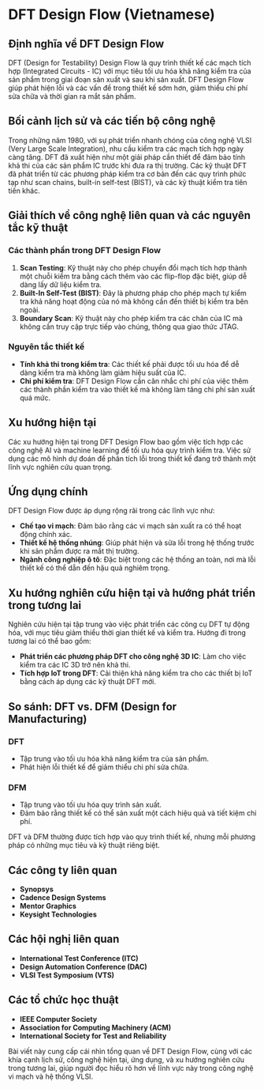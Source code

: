 # DFT Design Flow (Vietnamese)

## Định nghĩa về DFT Design Flow
DFT (Design for Testability) Design Flow là quy trình thiết kế các mạch tích hợp (Integrated Circuits - IC) với mục tiêu tối ưu hóa khả năng kiểm tra của sản phẩm trong giai đoạn sản xuất và sau khi sản xuất. DFT Design Flow giúp phát hiện lỗi và các vấn đề trong thiết kế sớm hơn, giảm thiểu chi phí sửa chữa và thời gian ra mắt sản phẩm.

## Bối cảnh lịch sử và các tiến bộ công nghệ
Trong những năm 1980, với sự phát triển nhanh chóng của công nghệ VLSI (Very Large Scale Integration), nhu cầu kiểm tra các mạch tích hợp ngày càng tăng. DFT đã xuất hiện như một giải pháp cần thiết để đảm bảo tính khả thi của các sản phẩm IC trước khi đưa ra thị trường. Các kỹ thuật DFT đã phát triển từ các phương pháp kiểm tra cơ bản đến các quy trình phức tạp như scan chains, built-in self-test (BIST), và các kỹ thuật kiểm tra tiên tiến khác.

## Giải thích về công nghệ liên quan và các nguyên tắc kỹ thuật
### Các thành phần trong DFT Design Flow
1. **Scan Testing**: Kỹ thuật này cho phép chuyển đổi mạch tích hợp thành một chuỗi kiểm tra bằng cách thêm vào các flip-flop đặc biệt, giúp dễ dàng lấy dữ liệu kiểm tra.
2. **Built-In Self-Test (BIST)**: Đây là phương pháp cho phép mạch tự kiểm tra khả năng hoạt động của nó mà không cần đến thiết bị kiểm tra bên ngoài.
3. **Boundary Scan**: Kỹ thuật này cho phép kiểm tra các chân của IC mà không cần truy cập trực tiếp vào chúng, thông qua giao thức JTAG.

### Nguyên tắc thiết kế
- **Tính khả thi trong kiểm tra**: Các thiết kế phải được tối ưu hóa để dễ dàng kiểm tra mà không làm giảm hiệu suất của IC.
- **Chi phí kiểm tra**: DFT Design Flow cần cân nhắc chi phí của việc thêm các thành phần kiểm tra vào thiết kế mà không làm tăng chi phí sản xuất quá mức.

## Xu hướng hiện tại
Các xu hướng hiện tại trong DFT Design Flow bao gồm việc tích hợp các công nghệ AI và machine learning để tối ưu hóa quy trình kiểm tra. Việc sử dụng các mô hình dự đoán để phân tích lỗi trong thiết kế đang trở thành một lĩnh vực nghiên cứu quan trọng.

## Ứng dụng chính
DFT Design Flow được áp dụng rộng rãi trong các lĩnh vực như:
- **Chế tạo vi mạch**: Đảm bảo rằng các vi mạch sản xuất ra có thể hoạt động chính xác.
- **Thiết kế hệ thống nhúng**: Giúp phát hiện và sửa lỗi trong hệ thống trước khi sản phẩm được ra mắt thị trường.
- **Ngành công nghiệp ô tô**: Đặc biệt trong các hệ thống an toàn, nơi mà lỗi thiết kế có thể dẫn đến hậu quả nghiêm trọng.

## Xu hướng nghiên cứu hiện tại và hướng phát triển trong tương lai
Nghiên cứu hiện tại tập trung vào việc phát triển các công cụ DFT tự động hóa, với mục tiêu giảm thiểu thời gian thiết kế và kiểm tra. Hướng đi trong tương lai có thể bao gồm:
- **Phát triển các phương pháp DFT cho công nghệ 3D IC**: Làm cho việc kiểm tra các IC 3D trở nên khả thi.
- **Tích hợp IoT trong DFT**: Cải thiện khả năng kiểm tra cho các thiết bị IoT bằng cách áp dụng các kỹ thuật DFT mới.

## So sánh: DFT vs. DFM (Design for Manufacturing)
### DFT
- Tập trung vào tối ưu hóa khả năng kiểm tra của sản phẩm.
- Phát hiện lỗi thiết kế để giảm thiểu chi phí sửa chữa.

### DFM
- Tập trung vào tối ưu hóa quy trình sản xuất.
- Đảm bảo rằng thiết kế có thể sản xuất một cách hiệu quả và tiết kiệm chi phí.

DFT và DFM thường được tích hợp vào quy trình thiết kế, nhưng mỗi phương pháp có những mục tiêu và kỹ thuật riêng biệt.

## Các công ty liên quan
- **Synopsys**
- **Cadence Design Systems**
- **Mentor Graphics**
- **Keysight Technologies**

## Các hội nghị liên quan
- **International Test Conference (ITC)**
- **Design Automation Conference (DAC)**
- **VLSI Test Symposium (VTS)**

## Các tổ chức học thuật
- **IEEE Computer Society**
- **Association for Computing Machinery (ACM)**
- **International Society for Test and Reliability** 

Bài viết này cung cấp cái nhìn tổng quan về DFT Design Flow, cùng với các khía cạnh lịch sử, công nghệ hiện tại, ứng dụng, và xu hướng nghiên cứu trong tương lai, giúp người đọc hiểu rõ hơn về lĩnh vực này trong công nghệ vi mạch và hệ thống VLSI.
